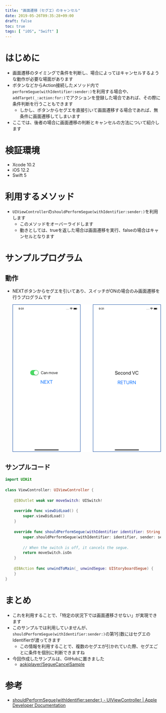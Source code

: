 ```yaml
---
title: "画面遷移（セグエ）のキャンセル"
date: 2019-05-26T09:35:28+09:00
draft: false
toc: true
tags: [ "iOS", "Swift" ]
---
```


# はじめに
- 画面遷移のタイミングで条件を判断し、場合によってはキャンセルするような動作が必要な場面があります
- ボタンなどからAction接続したメソッド内で`performSegue(withIdentifier:sender:)`を利用する場合や、`addTarget(_:action:for:)`でアクションを登録した場合であれば、その際に条件判断を行うこともできます
    - しかし、ボタンからセグエを直接引いて画面遷移する場合であれば、無条件に画面遷移してしまいます
- ここでは、後者の場合に画面遷移の判断とキャンセルの方法について紹介します

# 検証環境
- Xcode 10.2
- iOS 12.2
- Swift 5

# 利用するメソッド
- `UIViewController`の`shouldPerformSegue(withIdentifier:sender:)`を利用します
    - このメソッドをオーバーライドします
    - 動きとしては、trueを返した場合は画面遷移を実行、falseの場合はキャンセルとなります

# サンプルプログラム
## 動作
-  NEXTボタンからセグエを引いてあり、スイッチがONの場合のみ画面遷移を行うプログラムです

    ![segue_cancel](/images/seguecancel/segue_cancel.png)

## サンプルコード
```swift:ViewController.swift
import UIKit

class ViewController: UIViewController {

    @IBOutlet weak var moveSwitch: UISwitch!
    
    override func viewDidLoad() {
        super.viewDidLoad()
    }

    override func shouldPerformSegue(withIdentifier identifier: String, sender: Any?) -> Bool {
        super.shouldPerformSegue(withIdentifier: identifier, sender: sender)

        // When the switch is off, it cancels the segue.
        return moveSwitch.isOn
    }

    @IBAction func unwindToMain(_ unwindSegue: UIStoryboardSegue) {
    }
}
```

# まとめ
- これを利用することで、「特定の状況下では画面遷移させない」が実現できます
- このサンプルでは利用していませんが、`shouldPerformSegue(withIdentifier:sender:)`の第1引数にはセグエのIdentifierが渡ってきます
    - この情報を利用することで、複数のセグエが引かれていた際、セグエごとに条件を個別に判断できますね
- 今回作成したサンプルは、GitHubに置きました
    - [aokiplayer/SegueCancelSample](https://github.com/aokiplayer/SegueCancelSample)

# 参考
- [shouldPerformSegue(withIdentifier:sender:) - UIViewController | Apple Developer Documentation](https://developer.apple.com/documentation/uikit/uiviewcontroller/1621502-shouldperformsegue)
